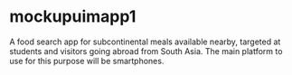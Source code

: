 # mockupuimapp1
A food search app for subcontinental meals available nearby, targeted at students and visitors going abroad from South Asia. The main platform to use for this purpose will be smartphones.
